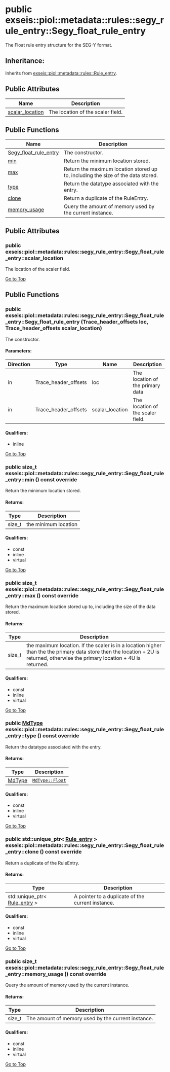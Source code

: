 # <a name='exseis-piol-metadata-rules-segy_rule_entry-Segy_float_rule_entry' /> public exseis::piol::metadata::rules::segy_rule_entry::Segy_float_rule_entry

The Float rule entry structure for the SEG-Y format. 




## Inheritance:
Inherits from [exseis::piol::metadata::rules::Rule_entry][exseis-piol-metadata-rules-Rule_entry].

## Public Attributes
| Name | Description | 
| ---- | ---- |
| [scalar_location](#exseis-piol-metadata-rules-segy_rule_entry-Segy_float_rule_entry-scalar_location) | The location of the scaler field.  |


## Public Functions
| Name | Description | 
| ---- | ---- |
| [Segy_float_rule_entry](#exseis-piol-metadata-rules-segy_rule_entry-Segy_float_rule_entry-Segy_float_rule_entry) | The constructor.  |
| [min](#exseis-piol-metadata-rules-segy_rule_entry-Segy_float_rule_entry-min) | Return the minimum location stored.  |
| [max](#exseis-piol-metadata-rules-segy_rule_entry-Segy_float_rule_entry-max) | Return the maximum location stored up to, including the size of the data stored.  |
| [type](#exseis-piol-metadata-rules-segy_rule_entry-Segy_float_rule_entry-type) | Return the datatype associated with the entry.  |
| [clone](#exseis-piol-metadata-rules-segy_rule_entry-Segy_float_rule_entry-clone) | Return a duplicate of the RuleEntry.  |
| [memory_usage](#exseis-piol-metadata-rules-segy_rule_entry-Segy_float_rule_entry-memory_usage) | Query the amount of memory used by the current instance.  |



## Public Attributes
### <a name='exseis-piol-metadata-rules-segy_rule_entry-Segy_float_rule_entry-scalar_location' /> public exseis::piol::metadata::rules::segy_rule_entry::Segy_float_rule_entry::scalar_location 

The location of the scaler field. 








[Go to Top](#exseis-piol-metadata-rules-segy_rule_entry-Segy_float_rule_entry)

## Public Functions
### <a name='exseis-piol-metadata-rules-segy_rule_entry-Segy_float_rule_entry-Segy_float_rule_entry' /> public  exseis::piol::metadata::rules::segy_rule_entry::Segy_float_rule_entry::Segy_float_rule_entry (Trace_header_offsets loc, Trace_header_offsets scalar_location)

The constructor. 




#### Parameters: 
| Direction | Type | Name | Description | 
| ---- | ---- | ---- | ---- |
| in | Trace_header_offsets | loc | The location of the primary data  |
| in | Trace_header_offsets | scalar_location | The location of the scaler field.  |












#### Qualifiers: 
* inline


[Go to Top](#exseis-piol-metadata-rules-segy_rule_entry-Segy_float_rule_entry)

### <a name='exseis-piol-metadata-rules-segy_rule_entry-Segy_float_rule_entry-min' /> public size_t exseis::piol::metadata::rules::segy_rule_entry::Segy_float_rule_entry::min () const override

Return the minimum location stored. 




#### Returns: 
| Type | Description | 
| ---- | ---- |
| size_t | the minimum location  |












#### Qualifiers: 
* const
* inline
* virtual


[Go to Top](#exseis-piol-metadata-rules-segy_rule_entry-Segy_float_rule_entry)

### <a name='exseis-piol-metadata-rules-segy_rule_entry-Segy_float_rule_entry-max' /> public size_t exseis::piol::metadata::rules::segy_rule_entry::Segy_float_rule_entry::max () const override

Return the maximum location stored up to, including the size of the data stored. 




#### Returns: 
| Type | Description | 
| ---- | ---- |
| size_t | the maximum location. If the scaler is in a location higher than the the primary data store then the location + 2U is returned, otherwise the primary location + 4U is returned.  |












#### Qualifiers: 
* const
* inline
* virtual


[Go to Top](#exseis-piol-metadata-rules-segy_rule_entry-Segy_float_rule_entry)

### <a name='exseis-piol-metadata-rules-segy_rule_entry-Segy_float_rule_entry-type' /> public [MdType][exseis-piol-metadata-rules-Rule_entry-MdType] exseis::piol::metadata::rules::segy_rule_entry::Segy_float_rule_entry::type () const override

Return the datatype associated with the entry. 




#### Returns: 
| Type | Description | 
| ---- | ---- |
| [MdType][exseis-piol-metadata-rules-Rule_entry-MdType] | [`MdType::Float`][exseis-piol-metadata-rules-Rule_entry-Float]  |












#### Qualifiers: 
* const
* inline
* virtual


[Go to Top](#exseis-piol-metadata-rules-segy_rule_entry-Segy_float_rule_entry)

### <a name='exseis-piol-metadata-rules-segy_rule_entry-Segy_float_rule_entry-clone' /> public std::unique_ptr< [Rule_entry][exseis-piol-metadata-rules-Rule_entry] > exseis::piol::metadata::rules::segy_rule_entry::Segy_float_rule_entry::clone () const override

Return a duplicate of the RuleEntry. 




#### Returns: 
| Type | Description | 
| ---- | ---- |
| std::unique_ptr< [Rule_entry][exseis-piol-metadata-rules-Rule_entry] > | A pointer to a duplicate of the current instance.  |












#### Qualifiers: 
* const
* inline
* virtual


[Go to Top](#exseis-piol-metadata-rules-segy_rule_entry-Segy_float_rule_entry)

### <a name='exseis-piol-metadata-rules-segy_rule_entry-Segy_float_rule_entry-memory_usage' /> public size_t exseis::piol::metadata::rules::segy_rule_entry::Segy_float_rule_entry::memory_usage () const override

Query the amount of memory used by the current instance. 




#### Returns: 
| Type | Description | 
| ---- | ---- |
| size_t | The amount of memory used by the current instance.  |












#### Qualifiers: 
* const
* inline
* virtual


[Go to Top](#exseis-piol-metadata-rules-segy_rule_entry-Segy_float_rule_entry)

[exseis-piol-metadata-rules-Rule_entry]:./../Rule_entry.md
[exseis-piol-metadata-rules-Rule_entry-Float]:./../Rule_entry.md#exseis-piol-metadata-rules-Rule_entry-MdType
[exseis-piol-metadata-rules-Rule_entry-MdType]:./../Rule_entry.md#exseis-piol-metadata-rules-Rule_entry-MdType
